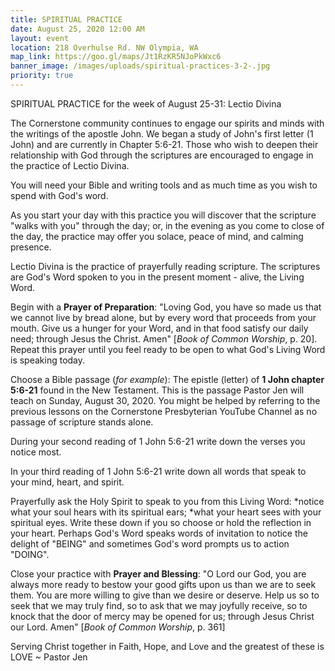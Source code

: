 ```yaml
---
title: SPIRITUAL PRACTICE
date: August 25, 2020 12:00 AM
layout: event
location: 218 Overhulse Rd. NW Olympia, WA
map_link: https://goo.gl/maps/Jt1RzKR5NJoPkWxc6
banner_image: /images/uploads/spiritual-practices-3-2-.jpg
priority: true
---
```

SPIRITUAL PRACTICE for the week of August 25-31: Lectio Divina

The Cornerstone community continues to engage our spirits and minds with the writings of the apostle John. We began a study of John's first letter (1 John) and are currently in Chapter 5:6-21. Those who wish to deepen their relationship with God through the scriptures are encouraged to engage in the practice of Lectio Divina.

You will need your Bible and writing tools and as much time as you wish to spend with God's word.

As you start your day with this practice you will discover that the scripture "walks with you" through the day; or, in the evening as you come to close of the day, the practice may offer you solace, peace of mind, and calming presence.

Lectio Divina is the practice of prayerfully reading scripture. The scriptures are God's Word spoken to you in the present moment - alive, the Living Word.

Begin with a **Prayer of Preparation**: "Loving God, you have so made us that we cannot live by bread alone, but by every word that proceeds from your mouth. Give us a hunger for your Word, and in that food satisfy our daily need; through Jesus the Christ. Amen" [*Book of Common Worship*, p. 20]. Repeat this prayer until you feel ready to be open to what God's Living Word is speaking today.

Choose a Bible passage (*for example*): The epistle (letter) of **1 John chapter 5:6-21** found in the New Testament. This is the passage Pastor Jen will teach on Sunday, August 30, 2020. You might be helped by referring to the previous lessons on the Cornerstone Presbyterian YouTube Channel as no passage of scripture stands alone. 

During your second reading of 1 John 5:6-21 write down the verses you notice most.

In your third reading of 1 John 5:6-21 write down all words that speak to your mind, heart, and spirit.

Prayerfully ask the Holy Spirit to speak to you from this Living Word: \*notice what your soul hears with its spiritual ears; \*what your heart sees with your spiritual eyes. Write these down if you so choose or hold the reflection in your heart. Perhaps God's Word speaks words of invitation to notice the delight of "BEING" and sometimes God's word prompts us to action "DOING".

Close your practice with **Prayer and Blessing**: "O Lord our God, you are always more ready to bestow your good gifts upon us than we are to seek them. You are more willing to give than we desire or deserve. Help us so to seek that we may truly find, so to ask that we may joyfully receive, so to knock that the door of mercy may be opened for us; through Jesus Christ our Lord. Amen" [*Book of Common Worship*, p. 361]

Serving Christ together in Faith, Hope, and Love and the greatest of these is LOVE ~ Pastor Jen